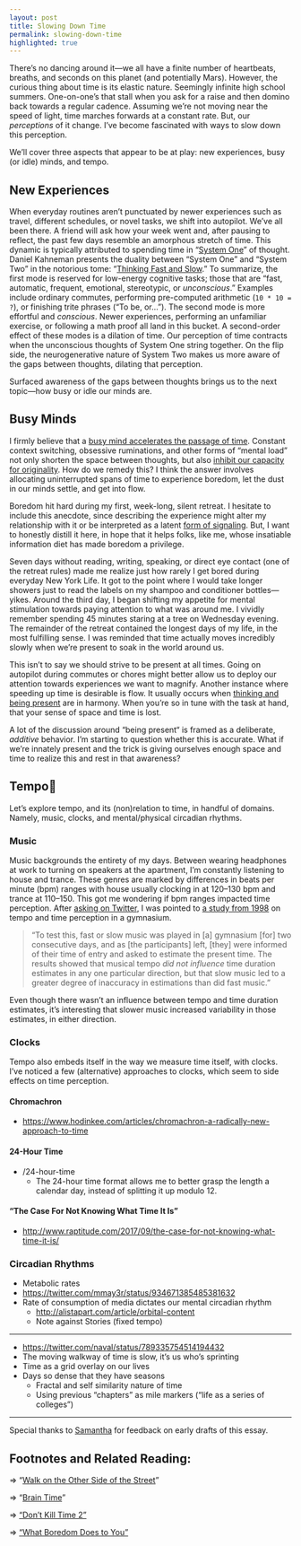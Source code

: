 ```yaml
---
layout: post
title: Slowing Down Time
permalink: slowing-down-time
highlighted: true
---
```


There’s no dancing around it—we all have a finite number of heartbeats, breaths, and seconds on this planet (and potentially Mars). However, the curious thing about time is its elastic nature. Seemingly infinite high school summers. One-on-one’s that stall when you ask for a raise and then domino back towards a regular cadence. Assuming we’re not moving near the speed of light, time marches forwards at a constant rate. But, our _perceptions_ of it change. I’ve become fascinated with ways to slow down this perception.

We’ll cover three aspects that appear to be at play: new experiences, busy (or idle) minds, and tempo.

## New Experiences

When everyday routines aren’t punctuated by newer experiences such as travel, different schedules, or novel tasks, we shift into autopilot. We’ve all been there. A friend will ask how your week went and, after pausing to reflect, the past few days resemble an amorphous stretch of time. This dynamic is typically attributed to spending time in “[System One](https://en.wikipedia.org/wiki/Thinking,_Fast_and_Slow#Two_systems)” of thought. Daniel Kahneman presents the duality between “System One” and “System Two” in the notorious tome: “[Thinking Fast and Slow](https://www.amazon.com/Thinking-Fast-Slow-Daniel-Kahneman/dp/0374533555).” To summarize, the first mode is reserved for low-energy cognitive tasks; those that are “fast, automatic, frequent, emotional, stereotypic, or _unconscious_.” Examples include ordinary commutes, performing pre-computed arithmetic (`10 * 10 = ?`), or finishing trite phrases (“To be, or…”). The second mode is more effortful and _conscious_. Newer experiences, performing an unfamiliar exercise, or following a math proof all land in this bucket. A second-order effect of these modes is a dilation of time. Our perception of time contracts when the unconscious thoughts of System One string together. On the flip side, the neurogenerative nature of System Two makes us more aware of the gaps between thoughts, dilating that perception.

Surfaced awareness of the gaps between thoughts brings us to the next topic—how busy or idle our minds are.

## Busy Minds

I firmly believe that a [busy mind accelerates the passage of time](https://twitter.com/naval/status/769745071675539456). Constant context switching, obsessive ruminations, and other forms of “mental load” not only shorten the space between thoughts, but also [inhibit our capacity for originality](https://www.nytimes.com/2016/06/19/opinion/sunday/think-less-think-better.html). How do we remedy this? I think the answer involves allocating uninterrupted spans of time to experience boredom, let the dust in our minds settle, and get into flow.

Boredom hit hard during my first, week-long, silent retreat. I hesitate to include this anecdote, since describing the experience might alter my relationship with it or be interpreted as a latent [form of signaling](https://twitter.com/ryandawidjan/status/972274896486223872). But, I want to honestly distill it here, in hope that it helps folks, like me, whose insatiable information diet has made boredom a privilege.

Seven days without reading, writing, speaking, or direct eye contact (one of the retreat rules) made me realize just how rarely I get bored during everyday New York Life. It got to the point where I would take longer showers just to read the labels on my shampoo and conditioner bottles—yikes. Around the third day, I began shifting my appetite for mental stimulation towards paying attention to what was around me. I vividly remember spending 45 minutes staring at a tree on Wednesday evening. The remainder of the retreat contained the longest days of my life, in the most fulfilling sense. I was reminded that time actually moves incredibly slowly when we’re present to soak in the world around us.

This isn’t to say we should strive to be present at all times. Going on autopilot during commutes or chores might better allow us to deploy our attention towards experiences we want to magnify. Another instance where speeding up time is desirable is flow. It usually occurs when [thinking and being present](//thinking-about-thinking) are in harmony. When you’re so in tune with the task at hand, that your sense of space and time is lost.

A lot of the discussion around “being present“ is framed as a deliberate, _additive_ behavior. I’m starting to question whether this is accurate. What if we’re innately present and the trick is giving ourselves enough space and time to realize this and rest in that awareness?

## Tempo

Let’s explore tempo, and its (non)relation to time, in handful of domains. Namely, music, clocks, and mental/physical circadian rhythms.

### Music

Music backgrounds the entirety of my days. Between wearing headphones at work to turning on speakers at the apartment, I’m constantly listening to house and trance. These genres are marked by differences in beats per minute (bpm) ranges with house usually clocking in at 120–130 bpm and trance at 110–150. This got me wondering if bpm ranges impacted time perception. After [asking on Twitter](https://twitter.com/jasdev/status/786961355962257409), I was pointed to [a study from 1998](http://journals.sagepub.com/doi/abs/10.1177/0305735698261007) on tempo and time perception in a gymnasium.

> “To test this, fast or slow music was played in [a] gymnasium [for] two consecutive days, and as [the participants] left, [they] were informed of their time of entry and asked to estimate the present time. The results showed that musical tempo _did not influence_ time duration estimates in any one particular direction, but that slow music led to a greater degree of inaccuracy in estimations than did fast music.”

Even though there wasn’t an influence between tempo and time duration estimates, it’s interesting that slower music increased variability in those estimates, in either direction.

### Clocks

Tempo also embeds itself in the way we measure time itself, with clocks. I’ve noticed a few (alternative) approaches to clocks, which seem to side effects on time perception.

#### Chromachron

- https://www.hodinkee.com/articles/chromachron-a-radically-new-approach-to-time

#### 24-Hour Time

- /24-hour-time
    - The 24-hour time format allows me to better grasp the length a calendar day, instead of splitting it up modulo 12.

#### “The Case For Not Knowing What Time It Is”

- http://www.raptitude.com/2017/09/the-case-for-not-knowing-what-time-it-is/

### Circadian Rhythms

- Metabolic rates
- https://twitter.com/mmay3r/status/934671385485381632
- Rate of consumption of media dictates our mental circadian rhythm
    - http://alistapart.com/article/orbital-content
    - Note against Stories (fixed tempo)

---

- https://twitter.com/naval/status/789335754514194432
- The moving walkway of time is slow, it’s us who’s sprinting
- Time as a grid overlay on our lives
- Days so dense that they have seasons
    - Fractal and self similarity nature of time
    - Using previous “chapters” as mile markers (“life as a series of colleges”)

---

Special thanks to [Samantha]() for feedback on early drafts of this essay.

## Footnotes and Related Reading:

⇒ “[Walk on the Other Side of the Street](https://ktzine.com/walk-on-the-other-side-of-the-street-be803c8f55cb)”

⇒ “[Brain Time](https://www.edge.org/conversation/brain-time)”

⇒ [“Don’t Kill Time 2”](http://nearthespeedoflight.com/article/2017_01_25_don___t_kill_time_2)

⇒ [“What Boredom Does to You”](http://nautil.us/issue/53/monsters/what-boredom-does-to-you)

[^1]:
